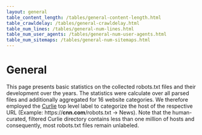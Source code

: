 ```yaml
---
layout: general
table_content_length: /tables/general-content-length.html
table_crawldelay: /tables/general-crawldelay.html
table_num_lines: /tables/general-num-lines.html
table_num_user_agents: /tables/general-num-user-agents.html
table_num_sitemaps: /tables/general-num-sitemaps.html
---
```


General
=======

This page presents basic statistics on the collected robots.txt files and their development over the years. The statistics were calculate over all parsed files and additionally aggregated for 16 website categories. We therefore employed the [Curlie](https://curlie.org/) top level label to categorize the host of the respective URL (Example: https://**cnn.com**/robots.txt -> News). Note that the human-curated, filtered Curlie directory contains less than one million of hosts and consequently, most robots.txt files remain unlabeled.
